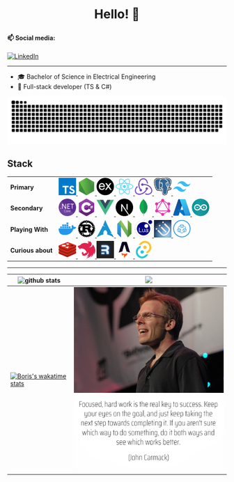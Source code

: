 # <p align="center">Hello! 👋</p>

#### 📫 Social media:

<a href="https://www.linkedin.com/in/boris-bošković-5069a9182/" target="_blank"><img src="https://img.shields.io/badge/LinkedIn-%230077B5.svg?&style=flat-square&logo=linkedin&logoColor=white" alt="LinkedIn"></a>

---

-   🎓 Bachelor of Science in Electrical Engineering
-   🎯 Full-stack developer (TS & C#)

<img src="images/snake.svg" />

<!--
**borisboskovic/borisboskovic** is a ✨ _special_ ✨ repository because its `README.md` (this file) appears on your GitHub profile.

Here are some ideas to get you started:

- 🔭 I’m currently working on ...
- 🌱 I’m currently learning ...
- 👯 I’m looking to collaborate on ...
- 🤔 I’m looking for help with ...
- 💬 Ask me about ...
- 📫 How to reach me: ...
- 😄 Pronouns: ...
- ⚡ Fun fact: ...


### Top Languages
 ![Top Langs](https://github-readme-stats-mu-seven-18.vercel.app/api/top-langs/?username=borisboskovic&layout=compact)

### Github Streaks
<img src="https://github-readme-streak-stats.herokuapp.com/?user=borisboskovic&theme=light" width="45%" >

### Visitor Count
![Visitor](https://visitor-badge.laobi.icu/badge?page_id=borisboskovic)

-->

## Stack

<table>
	<tr>
		<td>
			<strong>Primary<strong>
		</td>
		<td>
			<a href="https://www.typescriptlang.org/" target="_blank">
				<img src="icons/typescript.png" title="TypeScript" width=40 height=40 />
			</a>
			<a href="https://nodejs.org/en/" target="_blank">
				<img src="icons/nodejs.png" title="Node.js" width=40 height=40 />
			</a>
			<a href="https://expressjs.com/" target="_blank">
				<img src="icons/express.png" title="express.js" width=40 height=40 />
			</a>
			<a href="https://reactjs.org/" target="_blank">
				<img src="icons/react.png" title="React" width=40 height=40 />
			</a>
			<a href="https://redux.js.org/" target="_blank">
				<img src="icons/redux.png" title="Redux" width=40 height=40 />
			</a>
			<a href="https://www.postgresql.org/" target="_blank">
				<img src="icons/postgres.png" title="PostgreSQL" width=40 height=40 />
			</a>
			<a href="https://tailwindcss.com/" target="_blank">
				<img src="icons/tailwind.png" title="Tailwind" width=40 height=40 />
			</a>
		</td>
	</tr>
	<tr>
		<td>
			<strong>Secondary</strong>
		</td>
		<td>
			<a href="https://docs.microsoft.com/en-us/aspnet/core/?view=aspnetcore-6.0" target="_blank">
				<img src="icons/dotnetcore.png" title=".NET Core" width=40 height=40 />
			</a>
			<a href="https://docs.microsoft.com/en-us/dotnet/csharp/" target="_blank">
				<img src="icons/csharp.png" title="C#" width=40 height=40 />
			</a>
			<a href="https://vuejs.org/" target="_blank">
				<img src="icons/vuejs.png" title="Vue.js" width=40 height=40 />
			</a>
			<a href="https://nextjs.org/" target="_blank">
				<img src="icons/nextjs.png" title="Next.js" width=40 height=40 />
			</a>
			<a href="https://www.mongodb.com/" target="_blank">
				<img src="icons/mongodb.png" title="MongoDB" width=40 height=40 />
			</a>
			<a href="https://graphql.org/" target="_blank">
				<img src="icons/graphql.png" title="GraphQL" width=40 height=40 />
			</a>
			<a href="https://azure.microsoft.com/" target="_blank">
				<img src="icons/azure.png" title="Azure" width=40 height=40 />
			</a>
			<a href="https://www.arduino.cc/" target="_blank">
				<img src="icons/arduino.png" title="Arduino" width=40 height=40 />
			</a>
		</td>
	</tr>
	<tr>
		<td>
			<strong>Playing With</strong>
		</td>
		<td>
			<a href="https://www.docker.com/" target="_blank">
				<img src="icons/docker.png" title="Docker" width=40 height=40 />
			</a>
			<a href="https://www.rust-lang.org/" target="_blank">
				<img src="icons/rust.png" title="Rust" width=40 height=40 />
			</a>
			<a href="https://archlinux.org/" target="_blank">
				<img src="icons/arch.png" title="Arch" width=40 height=40 />
			</a>
			<a href="https://neovim.io/" target="_blank">
				<img src="icons/nvim.png" title="Neovim" width=40 height=40 />
			</a>
			<a href="https://www.lua.org/" target="_blank">
				<img src="icons/lua.png" title="Lua" width=40 height=40 />
			</a>
			<a href="https://i3wm.org/" target="_blank">
				<img src="icons/i3.png" title="i3wm" width=40 height=40 />
			</a>
    		<a href="https://trpc.io/" target="_blank">
    			<img src="icons/trpc.png" title="tRPC" width=40 height=40 />
    		</a>
    	</td>
    </tr>
	<tr>
		<td>
			<strong>Curious about</strong>
		</td>
		<td>
			<a href="https://redis.io/" target="_blank">
				<img src="icons/redis.png" title="Redis" width=40 height=40 />
			</a>
			<a href="https://nestjs.com/" target="_blank">
				<img src="icons/nestjs.png" title="NestJS" width=40 height=40 />
			</a>
			<a href="https://remix.run/" target="_blank">
				<img src="icons/remix.png" title="Remix" width=40 height=40 />
			</a>
			<a href="https://astro.build/" target="_blank">
				<img src="icons/astro-build.png" title="Astro" width=40 height=40 />
			</a>
			<a href="https://tauri.app/" target="_blank">
				<img src="icons/tauri.png" title="Tauri" width=40 height=40 />
			</a>
		</td>
	</tr>
</table>

---

| <img src="https://github-readme-stats-mu-seven-18.vercel.app/api?username=borisboskovic&show_icons=true" alt="github stats" />                                          | <img src="https://github-readme-streak-stats.herokuapp.com/?user=borisboskovic&theme=light"> |
| ----------------------------------------------------------------------------------------------------------------------------------------------------------------------- | -------------------------------------------------------------------------------------------- |
| [![Boris's wakatime stats](https://github-readme-stats-mu-seven-18.vercel.app/api/wakatime?username=borisboskovic&layout=compact)](https://wakatime.com/@borisboskovic) | <img src="images/john-carmack-quote.png" />                                                  |

<!-- [![Boris's wakatime stats](https://github-readme-stats-mu-seven-18.vercel.app/api/wakatime?username=borisboskovic&layout=compact)](https://wakatime.com/@borisboskovic)

<img src="images/john-carmack-quote.png" /> -->
